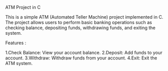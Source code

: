 ATM Project in C 

This is a simple ATM (Automated Teller Machine) project implemented in C. The project allows users to perform basic banking operations such as checking balance, depositing funds, withdrawing funds, and exiting the system.


Features :

1.Check Balance: View your account balance.
2.Deposit: Add funds to your account.
3.Withdraw: Withdraw funds from your account.
4.Exit: Exit the ATM system.
